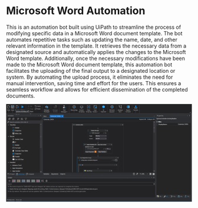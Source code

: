 # Microsoft Word Automation

This is an automation bot built using UiPath to streamline the process of modifying specific data in a Microsoft Word document template. The bot automates repetitive tasks such as updating the name, date, and other relevant information in the template. It retrieves the necessary data from a designated source and automatically applies the changes to the Microsoft Word template. Additionally, once the necessary modifications have been made to the Microsoft Word document template, this automation bot facilitates the uploading of the final output to a designated location or system. By automating the upload process, it eliminates the need for manual intervention, saving time and effort for the users. This ensures a seamless workflow and allows for efficient dissemination of the completed documents.  

![](ss.png)
